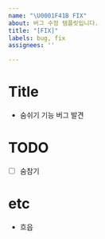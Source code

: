 ```yaml
---
name: "\U0001F41B FIX"
about: 버그 수정 템플릿입니다.
title: "[FIX]"
labels: bug, fix
assignees: ''

---
```


# Title

- 숨쉬기 기능 버그 발견

# TODO

- [ ] 숨참기

# etc

- 흐읍

